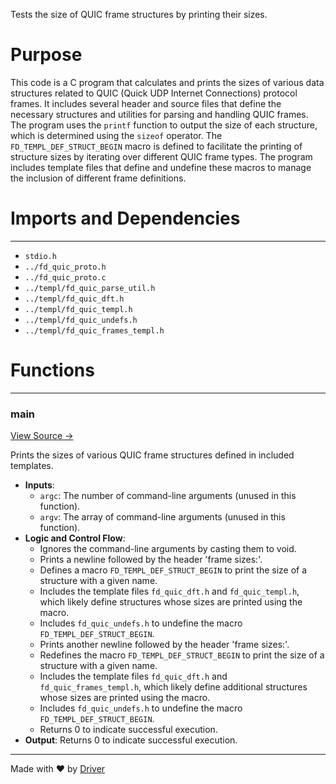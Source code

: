 <!--------------------------------------------------------------------------------->
<!-- IMPORTANT: This file is auto-generated by Driver (https://driver.ai). -------->
<!-- Manual edits may be overwritten on future commits. --------------------------->
<!--------------------------------------------------------------------------------->

Tests the size of QUIC frame structures by printing their sizes.

# Purpose
This code is a C program that calculates and prints the sizes of various data structures related to QUIC (Quick UDP Internet Connections) protocol frames. It includes several header and source files that define the necessary structures and utilities for parsing and handling QUIC frames. The program uses the `printf` function to output the size of each structure, which is determined using the `sizeof` operator. The `FD_TEMPL_DEF_STRUCT_BEGIN` macro is defined to facilitate the printing of structure sizes by iterating over different QUIC frame types. The program includes template files that define and undefine these macros to manage the inclusion of different frame definitions.
# Imports and Dependencies

---
- `stdio.h`
- `../fd_quic_proto.h`
- `../fd_quic_proto.c`
- `../templ/fd_quic_parse_util.h`
- `../templ/fd_quic_dft.h`
- `../templ/fd_quic_templ.h`
- `../templ/fd_quic_undefs.h`
- `../templ/fd_quic_frames_templ.h`


# Functions

---
### main<!-- {{#callable:main}} -->
[View Source →](<../../../../../../src/waltz/quic/tests/test_quic_layout.c#L6>)

Prints the sizes of various QUIC frame structures defined in included templates.
- **Inputs**:
    - `argc`: The number of command-line arguments (unused in this function).
    - `argv`: The array of command-line arguments (unused in this function).
- **Logic and Control Flow**:
    - Ignores the command-line arguments by casting them to void.
    - Prints a newline followed by the header 'frame sizes:'.
    - Defines a macro `FD_TEMPL_DEF_STRUCT_BEGIN` to print the size of a structure with a given name.
    - Includes the template files `fd_quic_dft.h` and `fd_quic_templ.h`, which likely define structures whose sizes are printed using the macro.
    - Includes `fd_quic_undefs.h` to undefine the macro `FD_TEMPL_DEF_STRUCT_BEGIN`.
    - Prints another newline followed by the header 'frame sizes:'.
    - Redefines the macro `FD_TEMPL_DEF_STRUCT_BEGIN` to print the size of a structure with a given name.
    - Includes the template files `fd_quic_dft.h` and `fd_quic_frames_templ.h`, which likely define additional structures whose sizes are printed using the macro.
    - Includes `fd_quic_undefs.h` to undefine the macro `FD_TEMPL_DEF_STRUCT_BEGIN`.
    - Returns 0 to indicate successful execution.
- **Output**: Returns 0 to indicate successful execution.



---
Made with ❤️ by [Driver](https://www.driver.ai/)